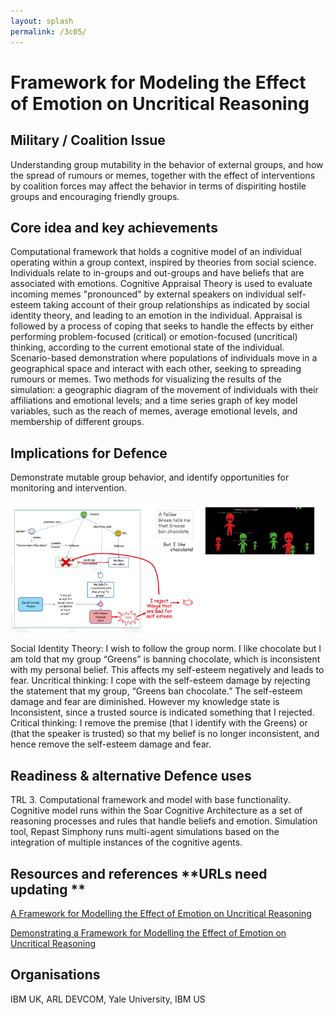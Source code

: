 ```yaml
---
layout: splash
permalink: /3c05/
---
```


# Framework for Modeling the Effect of Emotion on Uncritical Reasoning

<!-- [Watch the video](https://ibm.box.com/xxx) -->

## Military / Coalition Issue
Understanding group mutability in the behavior of external groups, and how the spread of rumours or memes, together with the effect of interventions by coalition forces may affect the behavior in terms of dispiriting hostile groups and encouraging friendly groups.

## Core idea and key achievements
Computational framework that holds a cognitive model of an individual operating within a group context, inspired by theories from social science.  Individuals relate to in-groups and out-groups and have beliefs that are associated with emotions.  Cognitive Appraisal Theory is used to evaluate incoming memes "pronounced" by external speakers on individual self-esteem taking account of their group relationships as indicated by social identity theory, and leading to an emotion in the individual.  Appraisal is followed by a process of coping that seeks to handle the effects by either performing problem-focused (critical) or emotion-focused (uncritical) thinking, according to the current emotional state of the individual.
Scenario-based demonstration where populations of individuals move in a geographical space and interact with each other, seeking to spreading rumours or memes.  Two methods for visualizing the results of the simulation: a geographic diagram of the movement of individuals with their affiliations and emotional levels; and a time series graph of key model variables, such as the reach of memes, average emotional levels, and membership of different groups.


## Implications for Defence
Demonstrate mutable group behavior, and identify opportunities for monitoring and intervention.

![image info](/dais/achievements/images/3c05-fig1.png)
 
Social Identity Theory: I wish to follow the group norm.  I like chocolate but I am told that my group “Greens” is banning chocolate, which is inconsistent with my personal belief.  This affects my self-esteem negatively and leads to fear.  Uncritical thinking: I cope with the self-esteem damage by rejecting the statement that my group, “Greens ban chocolate.”  The self-esteem damage and fear are diminished.  However my knowledge state is Inconsistent, since a trusted source is indicated something that I rejected.  Critical thinking: I remove the premise (that I identify with the Greens) or (that the speaker is trusted) so that my belief is no longer inconsistent, and hence remove the self-esteem damage and fear. 


## Readiness & alternative Defence uses
TRL 3.  Computational framework and model with base functionality.  Cognitive model runs within the Soar Cognitive Architecture as a set of reasoning processes and rules that handle beliefs and emotion.  Simulation tool, Repast Simphony runs multi-agent simulations based on the integration of multiple instances of the cognitive agents. 



<!-- ![image info](/dais/achievements/images/1a02_figure1.jpg) -->

## Resources and references  **URLs need updating **
[A Framework for Modelling the Effect of Emotion on Uncritical Reasoning ](http://sl.dais-ita.org/science-library/paper/doc-1820)

[Demonstrating a Framework for Modelling the Effect of Emotion on Uncritical Reasoning](http://sl.dais-ita.org/science-library/paper/doc-1653)


## Organisations
IBM UK, ARL DEVCOM, Yale University, IBM US
